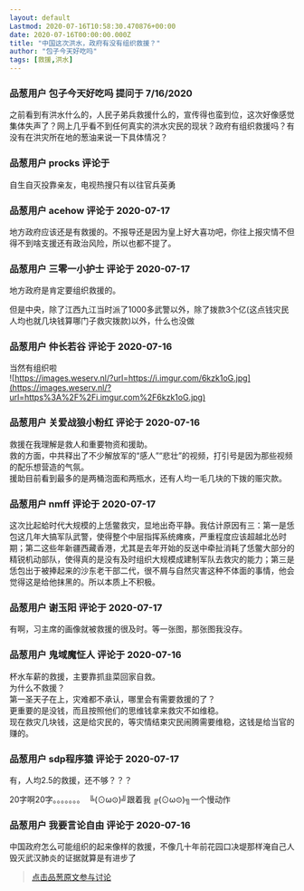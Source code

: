 ```yaml
---
layout: default
Lastmod: 2020-07-16T10:58:30.470876+00:00
date: 2020-07-16T00:00:00.000Z
title: "中国这次洪水，政府有没有组织救援？"
author: "包子今天好吃吗"
tags: [救援,洪水]
---
```



### 品葱用户 **包子今天好吃吗** 提问于 7/16/2020
    
之前看到有洪水什么的，人民子弟兵救援什么的，宣传得也蛮到位，这次好像感觉集体失声了？网上几乎看不到任何真实的洪水灾民的现状？政府有组织救援吗？有没有在洪灾所在地的葱油来说一下具体情况？
    
                

### 品葱用户 **procks** 评论于 
        
自生自灭投靠亲友，电视热搜只有以往官兵英勇
        
                

### 品葱用户 **acehow** 评论于 2020-07-17
        
地方政府应该还是有救援的。不报导还是因为皇上好大喜功吧，你往上报灾情不但得不到啥支援还有政治风险，所以也都不提了。
        
                

### 品葱用户 **三零一小护士** 评论于 2020-07-17
        
地方政府是肯定要组织救援的。  
  
但是中央，除了江西九江当时派了1000多武警以外，除了拨款3个亿(这点钱灾民人均也就几块钱算哪门子救灾拨款)以外，什么也没做
        
                

### 品葱用户 **仲长若谷** 评论于 2020-07-16
        
当然有组织啦  
![https://images.weserv.nl/?url=https://i.imgur.com/6kzk1oG.jpg](https://images.weserv.nl/?url=https%3A%2F%2Fi.imgur.com%2F6kzk1oG.jpg)
        
                

### 品葱用户 **关爱战狼小粉红** 评论于 2020-07-16
        
救援在我理解是救人和重要物资和援助。  
救的方面，中共释出了不少解放军的“感人”“悲壮”的视频，打引号是因为那些视频的配乐想营造的气氛。  
援助目前看到最多的是两桶泡面和两瓶水，还有人均一毛几块的下拨的赈灾款。
        
                

### 品葱用户 **nmff** 评论于 2020-07-17
        
这次比起蛤时代大规模的上恁鳖救灾，显地出奇平静。我估计原因有三：第一是恁包这几年大搞军队武警，使得整个中层指挥系统瘫痪，严重程度应该超越北怂时期；第二这些年新疆西藏香港，尤其是去年开始的反送中牵扯消耗了恁鳖大部分的精锐机动部队，使得真的是没有及时组织大规模成建制军队去救灾的能力；第三是恁包出于被捧起来的沙东老干部二代，很不屑与自然灾害这种不体面的事情，他会觉得这是给他抹黑的。所以本质上不积极。
        
                

### 品葱用户 **谢玉阳** 评论于 2020-07-17
        
有啊，习主席的画像就被救援的很及时。等一张图，那张图我没存。
        
                

### 品葱用户 **鬼域魔怔人** 评论于 2020-07-16
        
杯水车薪的救援，主要靠抓韭菜回家自救。  
为什么不救援？  
第一圣天子在上，灾难都不承认，哪里会有需要救援的了？  
更重要的是没钱，而且按照他们的思维钱拿来救灾不如维稳。  
现在救灾几块钱，这是给灾民的，等灾情结束灾民闹腾需要维稳，这钱是给当官的赚的。
        
                

### 品葱用户 **sdp程序猿** 评论于 2020-07-17
        
有，人均2.5的救援，还不够？？？  
  
  
20字啊20字。。。。。。。  ╚(⊙ω⊙)╝跟着我 ╔(⊙ω⊙)╗一个慢动作
        
                

### 品葱用户 **我要言论自由** 评论于 2020-07-16
        
中国政府怎么可能组织的起来像样的救援，不像几十年前花园口决堤那样淹自己人毁灭武汉肺炎的证据就算是有进步了
        
                





> [点击品葱原文参与讨论](https://pincong.rocks/question/28568)

